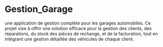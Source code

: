 # Gestion_Garage
 une application de gestion complète pour les garages automobiles. Ce projet vise à offrir une solution efficace pour la gestion des clients, des réparations, du stock des pièces de rechange, et de la facturation, tout en intégrant une gestion détaillée des véhicules de chaque client. 
